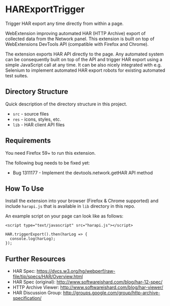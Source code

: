 # HARExportTrigger
Trigger HAR export any time directly from within a page.

WebExtension improving automated HAR (HTTP Archive) export of collected data from the Network panel. This extension is built on top of WebExtensions DevTools API (compatible with Firefox and Chrome).

The extension exports HAR API directly to the page. Any automated system can be consequently built on top of the API and trigger HAR export using a simple JavaScript call at any time. It can be also nicely integrated with e.g. Selenium to implement automated HAR export robots for existing automated test suites.

## Directory Structure
Quick description of the directory structure in this project.

* `src` - source files
* `res` - icons, styles, etc.
* `lib` - HAR client API files

## Requirements
You need Firefox 59+ to run this extension.

The following bug needs to be fixed yet:
* Bug 1311177 - Implement the devtools.network.getHAR API method

## How To Use
Install the extension into your browser (Firefox & Chrome supported)
and include `harapi.js` that is available in `lib` directory in this repo.

An example script on your page can look like as follows:

```
<script type="text/javascript" src="harapi.js"></script>

HAR.triggerExport().then(harLog => {
  console.log(harLog);
});
```

## Further Resources
* HAR Spec: https://dvcs.w3.org/hg/webperf/raw-file/tip/specs/HAR/Overview.html
* HAR Spec (original): http://www.softwareishard.com/blog/har-12-spec/
* HTTP Archive Viewer: http://www.softwareishard.com/blog/har-viewer/
* HAR Discussion Group: http://groups.google.com/group/http-archive-specification/
